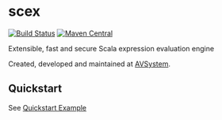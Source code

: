 # scex

[![Build Status](https://travis-ci.org/AVSystem/scex.svg?branch=master)](https://travis-ci.org/AVSystem/scex)
[![Maven Central](https://maven-badges.herokuapp.com/maven-central/com.avsystem.scex/scex-core_2.12/badge.svg)](https://maven-badges.herokuapp.com/maven-central/com.avsystem.scex/scex-core_2.12)

Extensible, fast and secure Scala expression evaluation engine

Created, developed and maintained at [AVSystem](http://www.avsystem.com/).

## Quickstart

See [Quickstart Example](https://github.com/AVSystem/scex/blob/master/scex-test/src/main/scala/com/avsystem/scex/example/Quickstart.scala)
